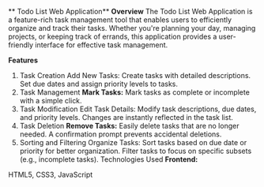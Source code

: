 ** Todo List Web Application**
**Overview**
The Todo List Web Application is a feature-rich task management tool that enables users to efficiently organize and track their tasks. Whether you're planning your day, managing projects, or keeping track of errands, this application provides a user-friendly interface for effective task management.

**Features**
1. Task Creation
Add New Tasks:
Create tasks with detailed descriptions.
Set due dates and assign priority levels to tasks.
2. Task Management
**Mark Tasks:**
Mark tasks as complete or incomplete with a simple click.
3. Task Modification
Edit Task Details:
Modify task descriptions, due dates, and priority levels.
Changes are instantly reflected in the task list.
4. Task Deletion
**Remove Tasks:**
Easily delete tasks that are no longer needed.
A confirmation prompt prevents accidental deletions.
5. Sorting and Filtering
Organize Tasks:
Sort tasks based on due date or priority for better organization.
Filter tasks to focus on specific subsets (e.g., incomplete tasks).
Technologies Used
**Frontend:**

HTML5, CSS3, JavaScript
 
